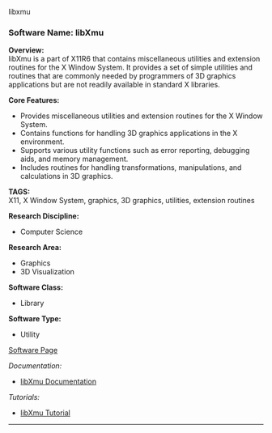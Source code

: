 libxmu
### Software Name: libXmu

**Overview:**  
libXmu is a part of X11R6 that contains miscellaneous utilities and extension routines for the X Window System. It provides a set of simple utilities and routines that are commonly needed by programmers of 3D graphics applications but are not readily available in standard X libraries.

**Core Features:**
- Provides miscellaneous utilities and extension routines for the X Window System.
- Contains functions for handling 3D graphics applications in the X environment.
- Supports various utility functions such as error reporting, debugging aids, and memory management.
- Includes routines for handling transformations, manipulations, and calculations in 3D graphics.

**TAGS:**  
X11, X Window System, graphics, 3D graphics, utilities, extension routines

**Research Discipline:**
- Computer Science

**Research Area:**
- Graphics
- 3D Visualization

**Software Class:**
- Library

**Software Type:**
- Utility

[Software Page](https://www.x.org/releases/X11R7.6/doc/libXmu/speclibXmu.html)

*Documentation:*
- [libXmu Documentation](https://www.x.org/releases/X11R7.6/doc/libXmu/)

*Tutorials:*
- [libXmu Tutorial](https://www.tutorialspoint.com/x_window_system/x_window_system_libraries.htm)
--------------------------------------
